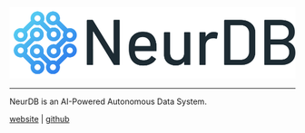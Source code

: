 ![logo](./doc/logo.jpg)

--------------------------------------------------------------------------------

NeurDB is an AI-Powered Autonomous Data System.

[website](https://neurdb.com) | [github](https://github.com/neurdb/neurdb)
